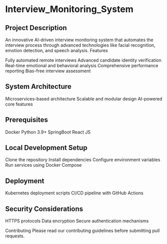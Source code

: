 # Interview_Monitoring_System

## Project Description
An innovative AI-driven interview monitoring system that automates the interview process through advanced technologies like facial recognition, emotion detection, and speech analysis.
Features

Fully automated remote interviews
Advanced candidate identity verification
Real-time emotional and behavioral analysis
Comprehensive performance reporting
Bias-free interview assessment

## System Architecture

Microservices-based architecture
Scalable and modular design
AI-powered core features

## Prerequisites

Docker
Python 3.9+
SpringBoot
React JS

## Local Development Setup

Clone the repository
Install dependencies
Configure environment variables
Run services using Docker Compose

## Deployment

Kubernetes deployment scripts
CI/CD pipeline with GitHub Actions

## Security Considerations

HTTPS protocols
Data encryption
Secure authentication mechanisms

Contributing
Please read our contributing guidelines before submitting pull requests.


